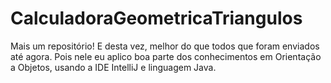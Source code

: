 # CalculadoraGeometricaTriangulos
Mais um repositório! E desta vez, melhor do que todos que foram enviados até agora. Pois nele eu aplico boa parte dos conhecimentos em Orientação a Objetos, usando a IDE IntelliJ e  linguagem Java.
